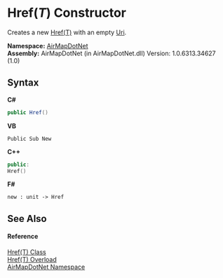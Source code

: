 # Href(*T*) Constructor 
 

Creates a new <a href="a3796332-89fd-76df-b97a-b0b6435f2b87">Href(T)</a> with an empty <a href="056ae6c2-5582-d444-54b0-fd835ef320d6">Uri</a>.

**Namespace:**&nbsp;<a href="b5783ccd-d544-c2c9-c0be-1f622d02460a">AirMapDotNet</a><br />**Assembly:**&nbsp;AirMapDotNet (in AirMapDotNet.dll) Version: 1.0.6313.34627 (1.0)

## Syntax

**C#**<br />
``` C#
public Href()
```

**VB**<br />
``` VB
Public Sub New
```

**C++**<br />
``` C++
public:
Href()
```

**F#**<br />
``` F#
new : unit -> Href
```


## See Also


#### Reference
<a href="a3796332-89fd-76df-b97a-b0b6435f2b87">Href(T) Class</a><br /><a href="f6f55c0d-f311-0851-4ad8-3a6dbc30e6ec">Href(T) Overload</a><br /><a href="b5783ccd-d544-c2c9-c0be-1f622d02460a">AirMapDotNet Namespace</a><br />